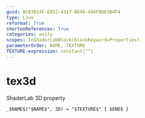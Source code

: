 ```yaml
---
guid: AC83824E-E852-4317-BD46-456FB063B4F4
type: Live
reformat: True
shortenReferences: True
categories: unity
scopes: InShaderLabBlock(blockKeyword=Properties)
parameterOrder: NAME, TEXTURE
TEXTURE-expression: constant("")
---
```


# tex3d

ShaderLab 3D property

```
_$NAME$("$NAME$", 3D) = "$TEXTURE$" { $END$ }
```